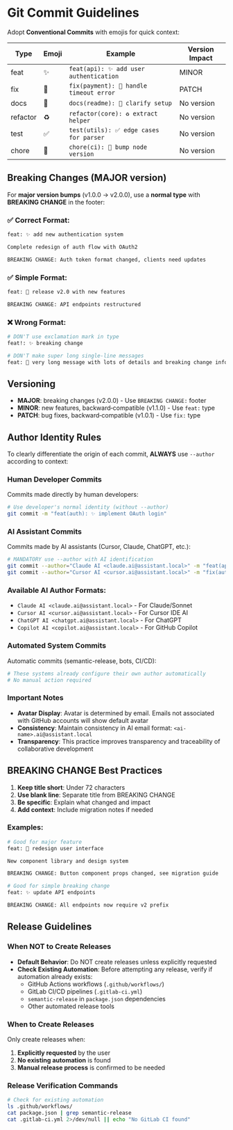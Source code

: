 # Git Commit Guidelines

Adopt **Conventional Commits** with emojis for quick context:

| Type     | Emoji | Example                                 | Version Impact |
| -------- | ----- | --------------------------------------- | -------------- |
| feat     | ✨    | `feat(api): ✨ add user authentication` | MINOR          |
| fix      | 🐛    | `fix(payment): 🐛 handle timeout error` | PATCH          |
| docs     | 📝    | `docs(readme): 📝 clarify setup`        | No version     |
| refactor | ♻️    | `refactor(core): ♻️ extract helper`     | No version     |
| test     | ✅    | `test(utils): ✅ edge cases for parser` | No version     |
| chore    | 🔧    | `chore(ci): 🔧 bump node version`       | No version     |

## Breaking Changes (MAJOR version)

For **major version bumps** (v1.0.0 → v2.0.0), use a **normal type** with **BREAKING CHANGE** in the footer:

### ✅ Correct Format:

```bash
feat: ✨ add new authentication system

Complete redesign of auth flow with OAuth2

BREAKING CHANGE: Auth token format changed, clients need updates
```

### ✅ Simple Format:

```bash
feat: 🎉 release v2.0 with new features

BREAKING CHANGE: API endpoints restructured
```

### ❌ Wrong Format:

```bash
# DON'T use exclamation mark in type
feat!: ✨ breaking change

# DON'T make super long single-line messages
feat: 🎉 very long message with lots of details and breaking change info all in one line BREAKING CHANGE: xyz
```

## **Versioning**

-   **MAJOR**: breaking changes (v2.0.0) - Use `BREAKING CHANGE:` footer
-   **MINOR**: new features, backward‑compatible (v1.1.0) - Use `feat:` type
-   **PATCH**: bug fixes, backward‑compatible (v1.0.1) - Use `fix:` type

## Author Identity Rules

To clearly differentiate the origin of each commit, **ALWAYS** use `--author` according to context:

### Human Developer Commits

Commits made directly by human developers:

```bash
# Use developer's normal identity (without --author)
git commit -m "feat(auth): ✨ implement OAuth login"
```

### AI Assistant Commits

Commits made by AI assistants (Cursor, Claude, ChatGPT, etc.):

```bash
# MANDATORY use --author with AI identification
git commit --author="Claude AI <claude.ai@assistant.local>" -m "feat(api): ✨ add user validation"
git commit --author="Cursor AI <cursor.ai@assistant.local>" -m "fix(auth): 🐛 handle token expiry"
```

### Available AI Author Formats:

-   `Claude AI <claude.ai@assistant.local>` - For Claude/Sonnet
-   `Cursor AI <cursor.ai@assistant.local>` - For Cursor IDE AI
-   `ChatGPT AI <chatgpt.ai@assistant.local>` - For ChatGPT
-   `Copilot AI <copilot.ai@assistant.local>` - For GitHub Copilot

### Automated System Commits

Automatic commits (semantic-release, bots, CI/CD):

```bash
# These systems already configure their own author automatically
# No manual action required
```

### Important Notes

-   **Avatar Display**: Avatar is determined by email. Emails not associated with GitHub accounts will show default avatar
-   **Consistency**: Maintain consistency in AI email format: `<ai-name>.ai@assistant.local`
-   **Transparency**: This practice improves transparency and traceability of collaborative development

## BREAKING CHANGE Best Practices

1. **Keep title short**: Under 72 characters
2. **Use blank line**: Separate title from BREAKING CHANGE
3. **Be specific**: Explain what changed and impact
4. **Add context**: Include migration notes if needed

### Examples:

```bash
# Good for major feature
feat: 🎉 redesign user interface

New component library and design system

BREAKING CHANGE: Button component props changed, see migration guide

# Good for simple breaking change
feat: ✨ update API endpoints

BREAKING CHANGE: All endpoints now require v2 prefix
```

## Release Guidelines

### When NOT to Create Releases

-   **Default Behavior**: Do NOT create releases unless explicitly requested
-   **Check Existing Automation**: Before attempting any release, verify if automation already exists:
    -   GitHub Actions workflows (`.github/workflows/`)
    -   GitLab CI/CD pipelines (`.gitlab-ci.yml`)
    -   `semantic-release` in `package.json` dependencies
    -   Other automated release tools

### When to Create Releases

Only create releases when:

1. **Explicitly requested** by the user
2. **No existing automation** is found
3. **Manual release process** is confirmed to be needed

### Release Verification Commands

```bash
# Check for existing automation
ls .github/workflows/
cat package.json | grep semantic-release
cat .gitlab-ci.yml 2>/dev/null || echo "No GitLab CI found"
```
